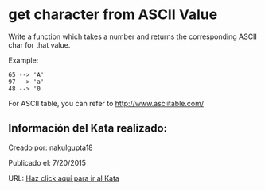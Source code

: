 # get character from ASCII Value
Write a function which takes a number and returns the corresponding ASCII char for that value.

Example: 

```
65 --> 'A'
97 --> 'a'
48 --> '0
```

For ASCII table, you can refer to http://www.asciitable.com/


## Información del Kata realizado:
Creado por: nakulgupta18

Publicado el: 7/20/2015

URL: [Haz click aquí para ir al Kata](https://www.codewars.com/kata/55ad04714f0b468e8200001c)